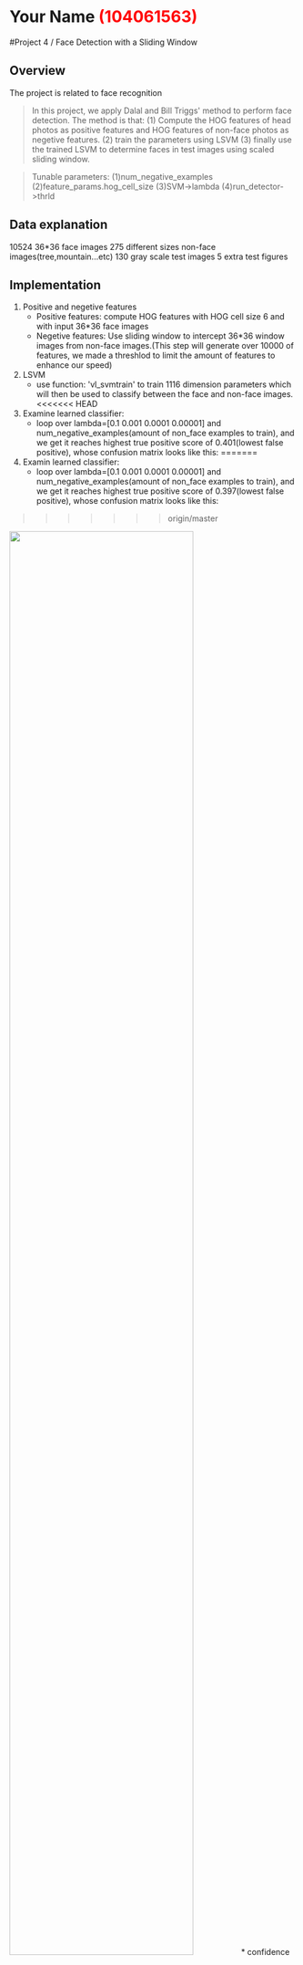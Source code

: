 # Your Name <span style="color:red">(104061563)</span>

#Project 4 / Face Detection with a Sliding Window

## Overview
The project is related to face recognition
> In this project, we apply Dalal and Bill Triggs' method to perform face detection. The method is that: (1) Compute the HOG features of head photos as positive features and HOG features of non-face photos as negetive features. (2) train the parameters using LSVM (3) finally use the trained LSVM to determine faces in test images using scaled sliding window.

> Tunable parameters:
(1)num_negative_examples
(2)feature_params.hog_cell_size
(3)SVM->lambda
(4)run_detector->thrld
## Data explanation
10524 36*36 face images
275 different sizes non-face images(tree,mountain...etc)
130 gray scale test images
5 extra test figures

## Implementation
1. Positive and negetive features
	* Positive features: compute HOG features with HOG cell size 6 and with input 36*36 face images
	* Negetive features: Use sliding window to intercept 36*36 window images from non-face images.(This step will generate over 10000 of features, we made a threshlod to limit the amount of features to enhance our speed)
2. LSVM
	* use function: 'vl_svmtrain' to train 1116 dimension parameters which will then be used to classify between the face and non-face images.
<<<<<<< HEAD
3. Examine learned classifier:
	* loop over lambda=[0.1 0.001 0.0001 0.00001] and num_negative_examples(amount of non_face examples to train), and we get it reaches highest true positive score of 0.401(lowest false positive), whose confusion matrix looks like this:
=======
3. Examin learned classifier:
	* loop over lambda=[0.1 0.001 0.0001 0.00001] and num_negative_examples(amount of non_face examples to train), and we get it reaches highest true positive score of 0.397(lowest false positive), whose confusion matrix looks like this:
>>>>>>> origin/master

<img src="confusion_m.jpg" width="80%"/>
	* confidence plot:
<img src="confidences.jpg" width="80%"/>
	this plot shows that some positive pictures are classified to non-face in train set and the vise versa.
	* Visualize our learned detector
<img src="hog_template.jpg" width="80%"/>
we can roughly see a face in it.

4. Detect faces in the test images
	* Multiscale, sliding windows are used in the detect method. 
	* Multiscale: calculate HOG features under different Hog cell size
	* Sliding window: search every 6*6 subimage in every test images with a window, the window size should be the same as the training window.
	
```
Code highlights
```

## Installation
* VL_feats
http://www.vlfeat.org/download.html

### Results

<table border=1>
<tr>
<td>
<img src="photo/1.jpg" width="24%"/>
<img src="photo/2.jpg"  width="24%"/>
<img src="photo/3.jpg" width="24%"/>
<img src="photo/4.jpg" width="24%"/>
</td>
</tr>

<tr>
<td>
<img src="photo/5.jpg" width="24%"/>
<img src="photo/6.jpg"  width="24%"/>
<img src="photo/7.jpg" width="24%"/>
<img src="photo/8.jpg" width="24%"/>
</td>
</tr>

</table>


<center>
<p>
Face template HoG visualization for the starter code. This is completely random, but it should actually look like a face once you train a reasonable classifier.
Precision Recall curve for the starter code.
<p>
<img src="AP.jpg">
<p>
Example of detection on the test set from the starter code.
<img src="detections_Argentina.jpg">

</center>
